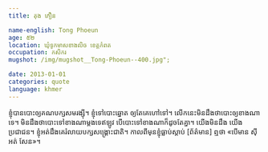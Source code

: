 ```yaml
---
title: តុង ភឿន

name-english: Tong Phoeun
age: ៥២
location: ឃុំទូកមាសខាងលិច ខេត្តកំពត 
occupation: កសិករ
mugshot: /img/mugshot__Tong-Phoeun--400.jpg"; 

date: 2013-01-01
categories: quote
language: khmer
---
```


ខ្ញុំបានបោះឲ្យគណបក្សសមរង្ស៊ី។ ខ្ញុំទៅបោះឆ្នោត ឲ្យតែគេហៅទៅ។ លើកនេះមិនដឹងថា​ បោះឲ្យខាងណាទេ។ មិនដឹងថាបោះទៅខាងណាម្តងទេឥឡូវ បើបោះទៅខាងណាក៏ដូចតែគ្នា។ យើងមិនដឹង យើងប្រជាជន។ ខ្ញំុអត់ដឹងគេរំលាយបក្សសង្គ្រោះជាតិ។ កាលពីមុនខ្ញុំធ្លាប់ស្តាប់ [ព័ត៌មាន] ឮថា «‍បើមាន ស៊ី អត់ សែន»។ 